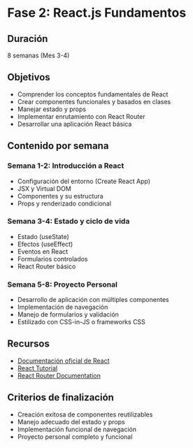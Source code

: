 # Fase 2: React.js Fundamentos

## Duración
8 semanas (Mes 3-4)

## Objetivos
- Comprender los conceptos fundamentales de React
- Crear componentes funcionales y basados en clases
- Manejar estado y props
- Implementar enrutamiento con React Router
- Desarrollar una aplicación React básica

## Contenido por semana

### Semana 1-2: Introducción a React
- Configuración del entorno (Create React App)
- JSX y Virtual DOM
- Componentes y su estructura
- Props y renderizado condicional

### Semana 3-4: Estado y ciclo de vida
- Estado (useState)
- Efectos (useEffect)
- Eventos en React
- Formularios controlados
- React Router básico

### Semana 5-8: Proyecto Personal
- Desarrollo de aplicación con múltiples componentes
- Implementación de navegación
- Manejo de formularios y validación
- Estilizado con CSS-in-JS o frameworks CSS

## Recursos
- [Documentación oficial de React](https://reactjs.org/docs/getting-started.html)
- [React Tutorial](https://react-tutorial.app/)
- [React Router Documentation](https://reactrouter.com/en/main)

## Criterios de finalización
- Creación exitosa de componentes reutilizables
- Manejo adecuado del estado y props
- Implementación funcional de navegación
- Proyecto personal completo y funcional